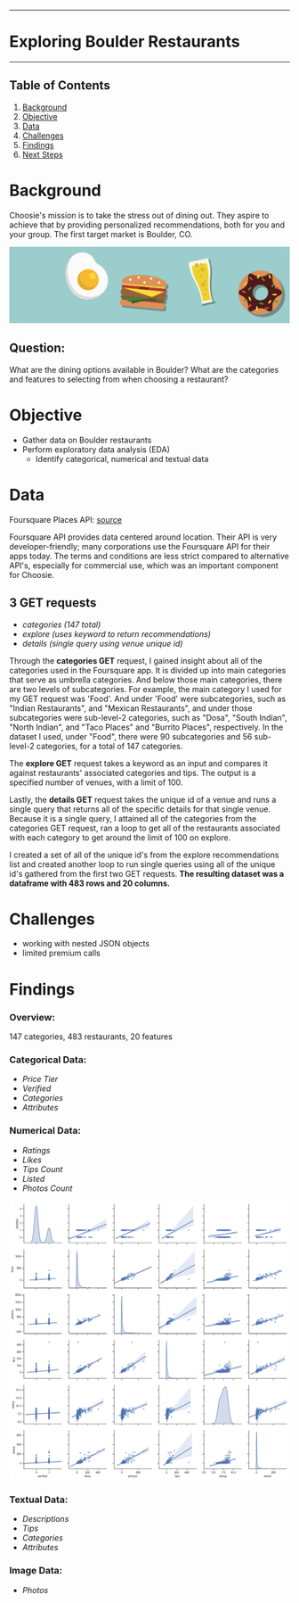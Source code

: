 ********************
# Exploring Boulder Restaurants
********************

## Table of Contents
1. [Background](#Background)
2. [Objective](#Objective)
3. [Data](#Data)
4. [Challenges](#Challenges)
5. [Findings](#Findings)
6. [Next Steps](#Next-Steps)

# Background 
Choosie's mission is to take the stress out of dining out. They aspire to achieve that by providing personalized recommendations, both for you and your group. The first target market is Boulder, CO. 

<p align="center">
<img src='choosie_food.png'>
  
## Question: 
What are the dining options available in Boulder? What are the categories and features to selecting from when choosing a restaurant?

# Objective
  * Gather data on Boulder restaurants
  * Perform exploratory data analysis (EDA)
      * Identify categorical, numerical and textual data

# Data
Foursquare Places API: 
[ source](https://developer.foursquare.com/places-api)
</p>

Foursquare API provides data centered around location. Their API is very developer-friendly; many corporations use the Foursquare API for their apps today. The terms and conditions are less strict compared to alternative API's, especially for commercial use, which was an important component for Choosie.

## 3 GET requests
  * *categories (147 total)*
  * *explore (uses keyword to return recommendations)*
  * *details (single query using venue unique id)*
  
Through the **categories GET** request, I gained insight about all of the categories used in the Foursquare app. It is divided up into main categories that serve as umbrella categories. And below those main categories, there are two levels of subcategories. For example, the main category I used for my GET request was 'Food'. And under 'Food' were subcategories, such as "Indian Restaurants", and "Mexican Restaurants", and under those subcategories were sub-level-2 categories, such as "Dosa", "South Indian", "North Indian", and "Taco Places" and "Burrito Places", respectively. In the dataset I used, under "Food", there were 90 subcategories and 56 sub-level-2 categories, for a total of 147 categories.

The **explore GET** request takes a keyword as an input and compares it against restaurants' associated categories and tips. The output is a specified number of venues, with a limit of 100. 

Lastly, the **details GET** request takes the unique id of a venue and runs a single query that returns all of the specific details for that single venue. Because it is a single query, I attained all of the categories from the categories GET request, ran a loop to get all of the restaurants associated with each category to get around the limit of 100 on explore. 

I created a set of all of the unique id's from the explore recommendations list and created another loop to run single queries using all of the unique id's gathered from the first two GET requests. **The resulting dataset was a dataframe with 483 rows and 20 columns.**

# Challenges
  * working with nested JSON objects
  * limited premium calls
  
# Findings

### Overview:
147 categories, 483 restaurants, 20 features

### Categorical Data:
  * *Price Tier*
  * *Verified*
  * *Categories*
  * *Attributes*

### Numerical Data:
  * *Ratings*
  * *Likes*
  * *Tips Count*
  * *Listed*
  * *Photos Count*

<p align="center">
<img src="scattermatrix.png">

### Textual Data: 
  * *Descriptions*
  * *Tips*
  * *Categories*
  * *Attributes*
  
### Image Data:
  * *Photos*




